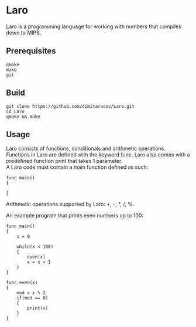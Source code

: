 # Laro
Laro is a programming language for working with numbers that compiles down to MIPS.

## Prerequisites
```
qmake
make
git
```
## Build
```
git clone https://github.com/dimitaracev/Laro.git
cd Laro
qmake && make
```
## Usage

Laro consists of functions, conditionals and arithmetic operations.
<br>
Functions in Laro are defined with the keyword func. Laro also comes with a predefined function print that takes 1 parameter.
<br>
A Laro code must contain a main function defined as such:

```
func main()
{

}
```

Arithmetic operations supported by Laro: +, -, *, /, %.
<br>

An example program that prints even numbers up to 100:

```
func main()
{
    x = 0

    while(x < 100)
    {
        even(x)
        x = x + 1
    }
}

func even(x)
{
    mod = x % 2
    if(mod == 0)
    {
        print(x)
    }
}
```



